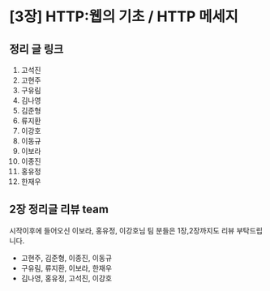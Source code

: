 # [3장] HTTP:웹의 기초 / HTTP 메세지

## 정리 글 링크

1. 고석진
2. 고현주
3. 구유림
4. 김나영
5. 김준형
6. 류지환
7. 이강호
8. 이동규
9. 이보라
10. 이종진
11. 홍유정
12. 한재우

## 2장 정리글 리뷰 team
시작이후에 들어오신 이보라, 홍유정, 이강호님 팀 분들은 1장,2장까지도 리뷰 부탁드립니다.
- 고현주, 김준형, 이종진, 이동규
- 구유림, 류지환, 이보라, 한재우
- 김나영, 홍유정, 고석진, 이강호
